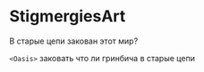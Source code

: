 # StigmergiesArt
В старые цепи закован этот мир?


`<Oasis>` заковать что ли гринбича в старые цепи
